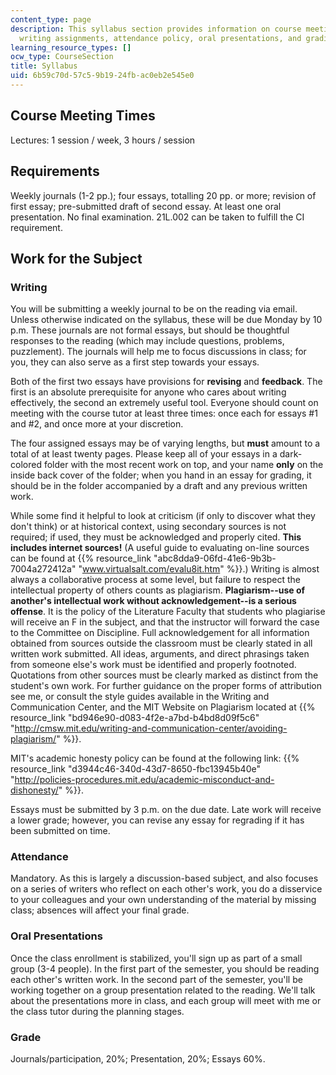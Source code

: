 ```yaml
---
content_type: page
description: This syllabus section provides information on course meeting times, requirements,
  writing assignments, attendance policy, oral presentations, and grading.
learning_resource_types: []
ocw_type: CourseSection
title: Syllabus
uid: 6b59c70d-57c5-9b19-24fb-ac0eb2e545e0
---
```


Course Meeting Times
--------------------

Lectures: 1 session / week, 3 hours / session

Requirements
------------

Weekly journals (1-2 pp.); four essays, totalling 20 pp. or more; revision of first essay; pre-submitted draft of second essay. At least one oral presentation. No final examination. 21L.002 can be taken to fulfill the CI requirement.

Work for the Subject
--------------------

### Writing

You will be submitting a weekly journal to be on the reading via email. Unless otherwise indicated on the syllabus, these will be due Monday by 10 p.m. These journals are not formal essays, but should be thoughtful responses to the reading (which may include questions, problems, puzzlement). The journals will help me to focus discussions in class; for you, they can also serve as a first step towards your essays.

Both of the first two essays have provisions for **revising** and **feedback**. The first is an absolute prerequisite for anyone who cares about writing effectively, the second an extremely useful tool. Everyone should count on meeting with the course tutor at least three times: once each for essays #1 and #2, and once more at your discretion.

The four assigned essays may be of varying lengths, but **must** amount to a total of at least twenty pages. Please keep all of your essays in a dark-colored folder with the most recent work on top, and your name **only** on the inside back cover of the folder; when you hand in an essay for grading, it should be in the folder accompanied by a draft and any previous written work.

While some find it helpful to look at criticism (if only to discover what they don't think) or at historical context, using secondary sources is not required; if used, they must be acknowledged and properly cited. **This includes internet sources!** (A useful guide to evaluating on-line sources can be found at {{% resource_link "abc8dda9-06fd-41e6-9b3b-7004a272412a" "www.virtualsalt.com/evalu8it.htm" %}}.) Writing is almost always a collaborative process at some level, but failure to respect the intellectual property of others counts as plagiarism. **Plagiarism--use of another's intellectual work without acknowledgement--is a serious offense**. It is the policy of the Literature Faculty that students who plagiarise will receive an F in the subject, and that the instructor will forward the case to the Committee on Discipline. Full acknowledgement for all information obtained from sources outside the classroom must be clearly stated in all written work submitted. All ideas, arguments, and direct phrasings taken from someone else's work must be identified and properly footnoted. Quotations from other sources must be clearly marked as distinct from the student's own work. For further guidance on the proper forms of attribution see me, or consult the style guides available in the Writing and Communication Center, and the MIT Website on Plagiarism located at {{% resource_link "bd946e90-d083-4f2e-a7bd-b4bd8d09f5c6" "http://cmsw.mit.edu/writing-and-communication-center/avoiding-plagiarism/" %}}.

MIT's academic honesty policy can be found at the following link: {{% resource_link "d3944c46-340d-43d7-8650-fbc13945b40e" "http://policies-procedures.mit.edu/academic-misconduct-and-dishonesty/" %}}.

Essays must be submitted by 3 p.m. on the due date. Late work will receive a lower grade; however, you can revise any essay for regrading if it has been submitted on time.

### Attendance

Mandatory. As this is largely a discussion-based subject, and also focuses on a series of writers who reflect on each other's work, you do a disservice to your colleagues and your own understanding of the material by missing class; absences will affect your final grade.

### Oral Presentations

Once the class enrollment is stabilized, you'll sign up as part of a small group (3-4 people). In the first part of the semester, you should be reading each other's written work. In the second part of the semester, you'll be working together on a group presentation related to the reading. We'll talk about the presentations more in class, and each group will meet with me or the class tutor during the planning stages.

### Grade

Journals/participation, 20%; Presentation, 20%; Essays 60%.